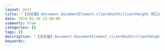 ```yaml
---
layout: post
title: "【浏览器】document.documentElement.clientWidth/clientHeight 视口Viewport宽高(CSS像素)"
date: 2014-02-20 22:40:00 
comments: true
categories: []
tags: []
description: "【浏览器】document.documentElement.clientWidth/clientHeight 视口Viewport宽高(CSS像素)"
keywords: 
---
```





